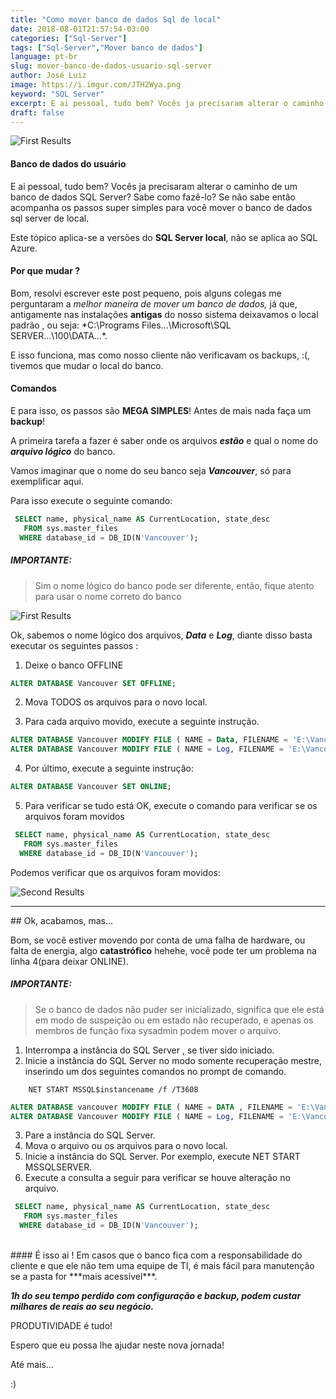 ```yaml
---
title: "Como mover banco de dados Sql de local"
date: 2018-08-01T21:57:54-03:00
categories: ["Sql-Server"]
tags: ["Sql-Server","Mover banco de dados"]
language: pt-br
slug: mover-banco-de-dados-usuario-sql-server
author: José Luiz
image: https://i.imgur.com/JTH2Wya.png
keyword: "SQL Server"
excerpt: E ai pessoal, tudo bem? Vocês ja precisaram alterar o caminho de um banco de dados SQL Server? Sabe como fazê-lo? Se não este post é para você...
draft: false  
---
```


<!-- {{< youtube VB-WXFEapBk >}} -->
<img src="https://i.imgur.com/JTH2Wya.png" class="img-fluid" alt="First Results">

#### Banco de dados do usuário
E ai pessoal, tudo bem? Vocês ja precisaram alterar o caminho de um banco de dados SQL Server? Sabe como fazê-lo? Se não sabe então acompanha os passos super simples para você mover o banco de dados sql server
de local.

Este tópico aplica-se a versões do **SQL Server local**, não se aplica ao SQL Azure.

#### Por que mudar ?
Bom, resolvi escrever este post pequeno, pois alguns colegas me perguntaram a *melhor maneira de mover um banco de dados,* já que, antigamente nas instalações **antigas** do nosso sistema deixavamos o local padrão , ou seja: *C:\Programs Files\...\Microsoft\SQL SERVER\...\100\DATA\...\*. 

E isso funciona, mas como nosso cliente não verificavam os backups, :(, tivemos que mudar o local do banco.


#### Comandos
E para isso, os passos são **MEGA SIMPLES**! Antes de mais nada faça um **backup**! 

 A primeira tarefa a fazer é saber onde os arquivos ***estão*** e qual o nome do ***arquivo lógico*** do banco.

 Vamos imaginar que o nome do seu banco seja ***Vancouver***, só para exemplificar aqui.

 Para isso execute o seguinte comando:

 ```sql
  SELECT name, physical_name AS CurrentLocation, state_desc  
    FROM sys.master_files  
   WHERE database_id = DB_ID(N'Vancouver');  
 ```

##### IMPORTANTE:
>Sim o nome lógico do banco pode ser diferente, então, fique atento para usar o nome correto do banco


<img src="https://i.imgur.com/mCrxGKO.png" class="img-fluid" alt="First Results">


Ok, sabemos o nome lógico dos arquivos, ***Data*** e ***Log***, diante disso basta executar os seguintes passos :

1. Deixe o banco OFFLINE
```sql
ALTER DATABASE Vancouver SET OFFLINE;  
```
2. Mova TODOS os arquivos para o novo local.

3. Para cada arquivo movido, execute a seguinte instrução.
```sql
ALTER DATABASE Vancouver MODIFY FILE ( NAME = Data, FILENAME = 'E:\Vancouver.mdf' ); 
ALTER DATABASE Vancouver MODIFY FILE ( NAME = Log, FILENAME = 'E:\Vancouver_log.ldf' ); 
```
4. Por último, execute a seguinte instrução:
```sql
ALTER DATABASE Vancouver SET ONLINE;  
```
5. Para verificar se tudo está OK, execute o comando para verificar se os arquivos foram movidos
 ```sql
  SELECT name, physical_name AS CurrentLocation, state_desc  
    FROM sys.master_files  
   WHERE database_id = DB_ID(N'Vancouver');  
 ```

 Podemos verificar que os arquivos foram movidos:

<img src="https://i.imgur.com/m2tg91k.png" class="img-fluid" alt="Second Results">


<hr>
## Ok, acabamos, mas...
 
Bom, se você estiver movendo por conta de uma falha de hardware, ou falta de energia, algo **catastrófico** hehehe, você pode ter um problema na linha 4(para deixar ONLINE).

##### IMPORTANTE:
>Se o banco de dados não puder ser inicializado, significa que ele está em modo de suspeição ou em estado não recuperado, e apenas os membros de função fixa sysadmin podem mover o arquivo.

1. Interrompa a instância do SQL Server , se tiver sido iniciado.
2. Inicie a instância do SQL Server no modo somente recuperação mestre, inserindo um dos seguintes comandos no prompt de comando.

```DOS
    NET START MSSQL$instancename /f /T3608  
```    

```sql
ALTER DATABASE vancouver MODIFY FILE ( NAME = DATA , FILENAME = 'E:\Vancouver.mdf' );  
ALTER DATABASE Vancouver MODIFY FILE ( NAME = Log, FILENAME = 'E:\Vancouver_log.ldf' ); 
```

3. Pare a instância do SQL Server.
4. Mova o arquivo ou os arquivos para o novo local.
5. Inicie a instância do SQL Server. Por exemplo, execute NET START MSSQLSERVER.
6. Execute a consulta a seguir para verificar se houve alteração no arquivo.

 ```sql
  SELECT name, physical_name AS CurrentLocation, state_desc  
    FROM sys.master_files  
   WHERE database_id = DB_ID(N'Vancouver');  
 ```


 

<Br>
#### É isso ai !
Em casos que o banco fica com a responsabilidade do cliente e que ele não tem uma equipe de TI, é mais fácil para manutenção se a pasta for ***mais acessível***.

***1h do seu tempo perdido com configuração e backup, podem custar milhares de reais ao seu negócio.***

PRODUTIVIDADE é tudo!

Espero que eu possa lhe ajudar neste nova jornada!

Até mais...

:)